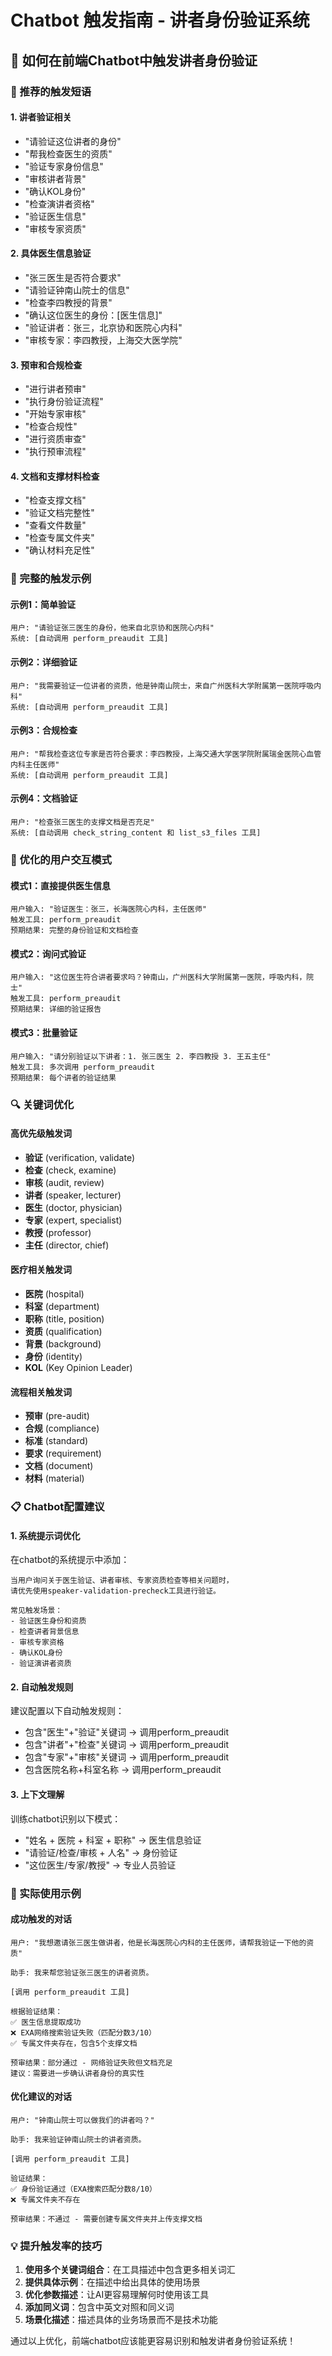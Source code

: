 # Chatbot 触发指南 - 讲者身份验证系统

## 🎯 如何在前端Chatbot中触发讲者身份验证

### 📝 推荐的触发短语

#### 1. 讲者验证相关
- "请验证这位讲者的身份"
- "帮我检查医生的资质"
- "验证专家身份信息"
- "审核讲者背景"
- "确认KOL身份"
- "检查演讲者资格"
- "验证医生信息"
- "审核专家资质"

#### 2. 具体医生信息验证
- "张三医生是否符合要求"
- "请验证钟南山院士的信息"
- "检查李四教授的背景"
- "确认这位医生的身份：[医生信息]"
- "验证讲者：张三，北京协和医院心内科"
- "审核专家：李四教授，上海交大医学院"

#### 3. 预审和合规检查
- "进行讲者预审"
- "执行身份验证流程"
- "开始专家审核"
- "检查合规性"
- "进行资质审查"
- "执行预审流程"

#### 4. 文档和支撑材料检查
- "检查支撑文档"
- "验证文档完整性"
- "查看文件数量"
- "检查专属文件夹"
- "确认材料充足性"

### 🔧 完整的触发示例

#### 示例1：简单验证
```
用户: "请验证张三医生的身份，他来自北京协和医院心内科"
系统: [自动调用 perform_preaudit 工具]
```

#### 示例2：详细验证
```
用户: "我需要验证一位讲者的资质，他是钟南山院士，来自广州医科大学附属第一医院呼吸内科"
系统: [自动调用 perform_preaudit 工具]
```

#### 示例3：合规检查
```
用户: "帮我检查这位专家是否符合要求：李四教授，上海交通大学医学院附属瑞金医院心血管内科主任医师"
系统: [自动调用 perform_preaudit 工具]
```

#### 示例4：文档验证
```
用户: "检查张三医生的支撑文档是否充足"
系统: [自动调用 check_string_content 和 list_s3_files 工具]
```

### 🎨 优化的用户交互模式

#### 模式1：直接提供医生信息
```
用户输入: "验证医生：张三，长海医院心内科，主任医师"
触发工具: perform_preaudit
预期结果: 完整的身份验证和文档检查
```

#### 模式2：询问式验证
```
用户输入: "这位医生符合讲者要求吗？钟南山，广州医科大学附属第一医院，呼吸内科，院士"
触发工具: perform_preaudit
预期结果: 详细的验证报告
```

#### 模式3：批量验证
```
用户输入: "请分别验证以下讲者：1. 张三医生 2. 李四教授 3. 王五主任"
触发工具: 多次调用 perform_preaudit
预期结果: 每个讲者的验证结果
```

### 🔍 关键词优化

#### 高优先级触发词
- **验证** (verification, validate)
- **检查** (check, examine)
- **审核** (audit, review)
- **讲者** (speaker, lecturer)
- **医生** (doctor, physician)
- **专家** (expert, specialist)
- **教授** (professor)
- **主任** (director, chief)

#### 医疗相关触发词
- **医院** (hospital)
- **科室** (department)
- **职称** (title, position)
- **资质** (qualification)
- **背景** (background)
- **身份** (identity)
- **KOL** (Key Opinion Leader)

#### 流程相关触发词
- **预审** (pre-audit)
- **合规** (compliance)
- **标准** (standard)
- **要求** (requirement)
- **文档** (document)
- **材料** (material)

### 📋 Chatbot配置建议

#### 1. 系统提示词优化
在chatbot的系统提示中添加：
```
当用户询问关于医生验证、讲者审核、专家资质检查等相关问题时，
请优先使用speaker-validation-precheck工具进行验证。

常见触发场景：
- 验证医生身份和资质
- 检查讲者背景信息
- 审核专家资格
- 确认KOL身份
- 验证演讲者资质
```

#### 2. 自动触发规则
建议配置以下自动触发规则：
- 包含"医生"+"验证"关键词 → 调用perform_preaudit
- 包含"讲者"+"检查"关键词 → 调用perform_preaudit
- 包含"专家"+"审核"关键词 → 调用perform_preaudit
- 包含医院名称+科室名称 → 调用perform_preaudit

#### 3. 上下文理解
训练chatbot识别以下模式：
- "姓名 + 医院 + 科室 + 职称" → 医生信息验证
- "请验证/检查/审核 + 人名" → 身份验证
- "这位医生/专家/教授" → 专业人员验证

### 🚀 实际使用示例

#### 成功触发的对话
```
用户: "我想邀请张三医生做讲者，他是长海医院心内科的主任医师，请帮我验证一下他的资质"

助手: 我来帮您验证张三医生的讲者资质。

[调用 perform_preaudit 工具]

根据验证结果：
✅ 医生信息提取成功
❌ EXA网络搜索验证失败（匹配分数3/10）
✅ 专属文件夹存在，包含5个支撑文档

预审结果：部分通过 - 网络验证失败但文档充足
建议：需要进一步确认讲者身份的真实性
```

#### 优化建议的对话
```
用户: "钟南山院士可以做我们的讲者吗？"

助手: 我来验证钟南山院士的讲者资质。

[调用 perform_preaudit 工具]

验证结果：
✅ 身份验证通过（EXA搜索匹配分数8/10）
❌ 专属文件夹不存在

预审结果：不通过 - 需要创建专属文件夹并上传支撑文档
```

### 💡 提升触发率的技巧

1. **使用多个关键词组合**：在工具描述中包含更多相关词汇
2. **提供具体示例**：在描述中给出具体的使用场景
3. **优化参数描述**：让AI更容易理解何时使用该工具
4. **添加同义词**：包含中英文对照和同义词
5. **场景化描述**：描述具体的业务场景而不是技术功能

通过以上优化，前端chatbot应该能更容易识别和触发讲者身份验证系统！
